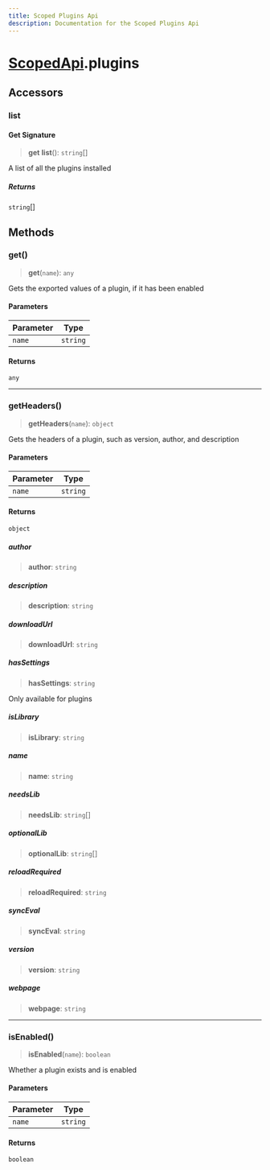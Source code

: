 ```yaml
---
title: Scoped Plugins Api
description: Documentation for the Scoped Plugins Api
---
```

# [ScopedApi](/api/scopedapi).plugins

## Accessors

### list

#### Get Signature

> **get** **list**(): `string`[]

A list of all the plugins installed

##### Returns

`string`[]

## Methods

### get()

> **get**(`name`): `any`

Gets the exported values of a plugin, if it has been enabled

#### Parameters

| Parameter | Type |
| ------ | ------ |
| `name` | `string` |

#### Returns

`any`

***

### getHeaders()

> **getHeaders**(`name`): `object`

Gets the headers of a plugin, such as version, author, and description

#### Parameters

| Parameter | Type |
| ------ | ------ |
| `name` | `string` |

#### Returns

`object`

##### author

> **author**: `string`

##### description

> **description**: `string`

##### downloadUrl

> **downloadUrl**: `string`

##### hasSettings

> **hasSettings**: `string`

Only available for plugins

##### isLibrary

> **isLibrary**: `string`

##### name

> **name**: `string`

##### needsLib

> **needsLib**: `string`[]

##### optionalLib

> **optionalLib**: `string`[]

##### reloadRequired

> **reloadRequired**: `string`

##### syncEval

> **syncEval**: `string`

##### version

> **version**: `string`

##### webpage

> **webpage**: `string`

***

### isEnabled()

> **isEnabled**(`name`): `boolean`

Whether a plugin exists and is enabled

#### Parameters

| Parameter | Type |
| ------ | ------ |
| `name` | `string` |

#### Returns

`boolean`
